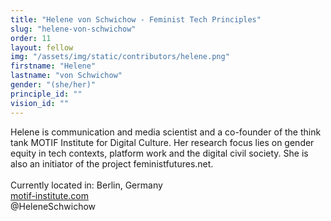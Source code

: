 ```yaml
---
title: "Helene von Schwichow - Feminist Tech Principles"
slug: "helene-von-schwichow"
order: 11
layout: fellow
img: "/assets/img/static/contributors/helene.png"
firstname: "Helene"
lastname: "von Schwichow"
gender: "(she/her)"
principle_id: ""
vision_id: ""
---
```


Helene is communication and media scientist and a co-founder of the think tank MOTIF Institute for Digital Culture. Her research focus lies on gender equity in tech contexts, platform work and the digital civil society. She is also an initiator of the project feministfutures.net. <br>
<br>
Currently located in: Berlin, Germany <br>
[motif-institute.com](https://motif-institute.com/) <br>
@HeleneSchwichow 


